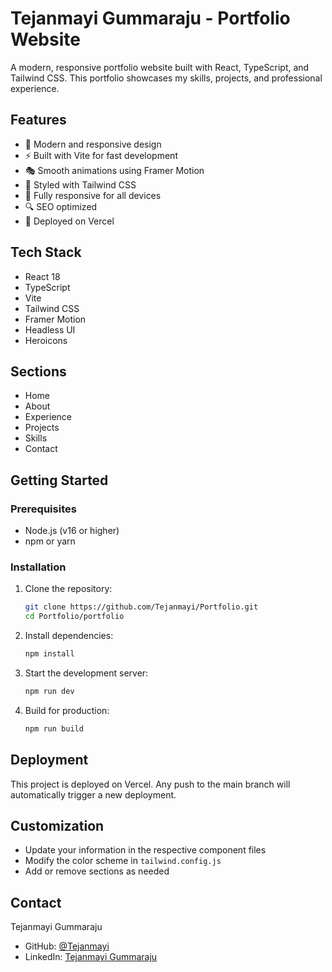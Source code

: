 # Tejanmayi Gummaraju - Portfolio Website

A modern, responsive portfolio website built with React, TypeScript, and Tailwind CSS. This portfolio showcases my skills, projects, and professional experience.

## Features

- 🎨 Modern and responsive design
- ⚡ Built with Vite for fast development
- 🎭 Smooth animations using Framer Motion
- 🎨 Styled with Tailwind CSS
- 📱 Fully responsive for all devices
- 🔍 SEO optimized
- 🚀 Deployed on Vercel

## Tech Stack

- React 18
- TypeScript
- Vite
- Tailwind CSS
- Framer Motion
- Headless UI
- Heroicons

## Sections

- Home
- About
- Experience
- Projects
- Skills
- Contact

## Getting Started

### Prerequisites

- Node.js (v16 or higher)
- npm or yarn

### Installation

1. Clone the repository:
   ```bash
   git clone https://github.com/Tejanmayi/Portfolio.git
   cd Portfolio/portfolio
   ```

2. Install dependencies:
   ```bash
   npm install
   ```

3. Start the development server:
   ```bash
   npm run dev
   ```

4. Build for production:
   ```bash
   npm run build
   ```

## Deployment

This project is deployed on Vercel. Any push to the main branch will automatically trigger a new deployment.

## Customization

- Update your information in the respective component files
- Modify the color scheme in `tailwind.config.js`
- Add or remove sections as needed


## Contact

Tejanmayi Gummaraju
- GitHub: [@Tejanmayi](https://github.com/Tejanmayi)
- LinkedIn: [Tejanmayi Gummaraju](https://www.linkedin.com/in/tejanmayi-gummaraju/)
